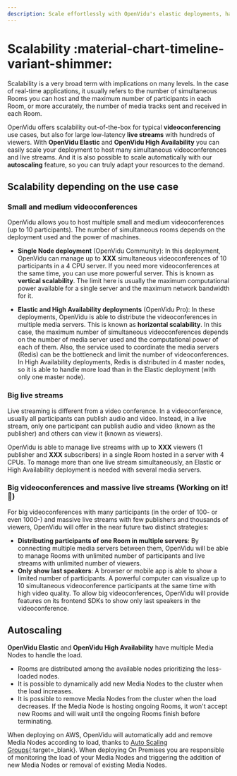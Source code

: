```yaml
---
description: Scale effortlessly with OpenVidu's elastic deployments, handling small meetings to massive live streams, with autoscaling and high availability support.
---
```


# Scalability :material-chart-timeline-variant-shimmer:

Scalability is a very broad term with implications on many levels. In the case of real-time applications, it usually refers to the number of simultaneous Rooms you can host and the maximum number of participants in each Room, or more accurately, the number of media tracks sent and received in each Room.

OpenVidu offers scalability out-of-the-box for typical **videoconferencing** use cases, but also for large low-latency **live streams** with hundreds of viewers. With **OpenVidu Elastic** and **OpenVidu High Availability** you can easily scale your deployment to host many simultaneous videoconferences and live streams. And it is also possible to scale automatically with our **autoscaling** feature, so you can truly adapt your resources to the demand.

## Scalability depending on the use case

### Small and medium videoconferences

OpenVidu allows you to host multiple small and medium videoconferences (up to 10 participants). The number of simultaneous rooms depends on the deployment used and the power of machines.

- **Single Node deployment** (OpenVidu Community): In this deployment, OpenVidu can manage up to **XXX** simultaneous videoconferences of 10 participants in a 4 CPU server. If you need more videoconferences at the same time, you can use more powerful server. This is known as **vertical scalability**. The limit here is usually the maximum computational power available for a single server and the maximum network bandwidth for it.

- **Elastic and High Availability deployments** (OpenVidu Pro): In these deployments, OpenVidu is able to distribute the videoconferences in multiple media servers. This is known as **horizontal scalability**. In this case, the maximum number of simultaneous videoconferences depends on the number of media server used and the computational power of each of them. Also, the service used to coordinate the media servers (Redis) can be the bottleneck and limit the number of videoconferences. In High Availability deployments, Redis is distributed in 4 master nodes, so it is able to handle more load than in the Elastic deployment (with only one master node).

### Big live streams

Live streaming is different from a video conference. In a videoconference, usually all participants can publish audio and video. Instead, in a live stream, only one participant can publish audio and video (known as the publisher) and others can view it (known as viewers).

OpenVidu is able to manage live streams with up to **XXX** viewers (1 publisher and **XXX** subscribers) in a single Room hosted in a server with 4 CPUs. To manage more than one live stream simultaneously, an Elastic or High Availability deployment is needed with several media servers.

### Big videoconferences and massive live streams (Working on it! :hammer:)

For big videoconferences with many participants (in the order of 100- or even 1000-) and massive live streams with few publishers and thousands of viewers, OpenVidu will offer in the near future two distinct strategies:

- **Distributing participants of one Room in multiple servers**: By connecting multiple media servers between them, OpenVidu will be able to manage Rooms with unlimited number of participants and live streams with unlimited number of viewers.
- **Only show last speakers**: A browser or mobile app is able to show a limited number of participants. A powerful computer can visualize up to 10 simultaneous videoconference participants at the same time with high video quality. To allow big videoconferences, OpenVidu will provide features on its frontend SDKs to show only last speakers in the videoconference.

## Autoscaling

**OpenVidu Elastic** and **OpenVidu High Availability** have multiple Media Nodes to handle the load.

- Rooms are distributed among the available nodes prioritizing the less-loaded nodes.
- It is possible to dynamically add new Media Nodes to the cluster when the load increases.
- It is possible to remove Media Nodes from the cluster when the load decreases. If the Media Node is hosting ongoing Rooms, it won't accept new Rooms and will wait until the ongoing Rooms finish before terminating.

When deploying on AWS, OpenVidu will automatically add and remove Media Nodes according to load, thanks to [Auto Scaling Groups](https://docs.aws.amazon.com/autoscaling/ec2/userguide/auto-scaling-groups.html){:target=_blank}. When deploying On Premises you are responsible of monitoring the load of your Media Nodes and triggering the addition of new Media Nodes or removal of existing Media Nodes.
